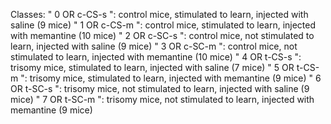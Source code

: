 Classes:
" 0 OR c-CS-s ": control mice, stimulated to learn, injected with saline (9 mice)
" 1 OR c-CS-m ": control mice, stimulated to learn, injected with memantine (10 mice)
" 2 OR c-SC-s ": control mice, not stimulated to learn, injected with saline (9 mice)
" 3 OR c-SC-m ": control mice, not stimulated to learn, injected with memantine (10
mice)
" 4 OR t-CS-s ": trisomy mice, stimulated to learn, injected with saline (7 mice)
" 5 OR t-CS-m ": trisomy mice, stimulated to learn, injected with memantine (9 mice)
" 6 OR t-SC-s ": trisomy mice, not stimulated to learn, injected with saline (9 mice)
" 7 OR t-SC-m ": trisomy mice, not stimulated to learn, injected with memantine (9
mice)
